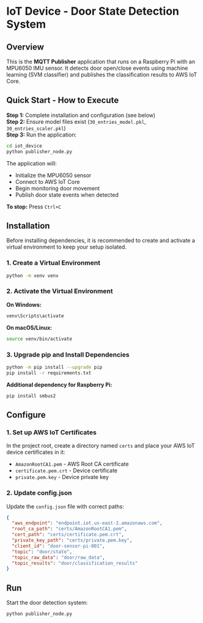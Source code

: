 # IoT Device - Door State Detection System

## Overview
This is the **MQTT Publisher** application that runs on a Raspberry Pi with an MPU6050 IMU sensor. It detects door open/close events using machine learning (SVM classifier) and publishes the classification results to AWS IoT Core.

## Quick Start - How to Execute

**Step 1:** Complete installation and configuration (see below)  
**Step 2:** Ensure model files exist (`30_entries_model.pkl`, `30_entries_scaler.pkl`)  
**Step 3:** Run the application:
```bash
cd iot_device
python publisher_node.py
```

The application will:
- Initialize the MPU6050 sensor
- Connect to AWS IoT Core
- Begin monitoring door movement
- Publish door state events when detected

**To stop:** Press `Ctrl+C`

## Installation

Before installing dependencies, it is recommended to create and activate a virtual environment to keep your setup isolated.

### 1. Create a Virtual Environment
```bash
python -m venv venv
```

### 2. Activate the Virtual Environment

**On Windows:**
```bash
venv\Scripts\activate
```

**On macOS/Linux:**
```bash
source venv/bin/activate
```

### 3. Upgrade pip and Install Dependencies
```bash
python -m pip install --upgrade pip
pip install -r requirements.txt
```

**Additional dependency for Raspberry Pi:**
```bash
pip install smbus2
```
## Configure

### 1. Set up AWS IoT Certificates

In the project root, create a directory named `certs` and place your AWS IoT device certificates in it:
- `AmazonRootCA1.pem` - AWS Root CA certificate
- `certificate.pem.crt` - Device certificate
- `private.pem.key` - Device private key

### 2. Update config.json

Update the `config.json` file with correct paths:

```json
{
  "aws_endpoint": "endpoint.iot.us-east-2.amazonaws.com",
  "root_ca_path": "certs/AmazonRootCA1.pem",
  "cert_path": "certs/certificate.pem.crt",
  "private_key_path": "certs/private.pem.key",
  "client_id": "door-sensor-pi-001",
  "topic": "door/state",
  "topic_raw_data": "door/raw_data",
  "topic_results": "door/classification_results"
}
```
## Run

Start the door detection system:

```bash
python publisher_node.py
```

